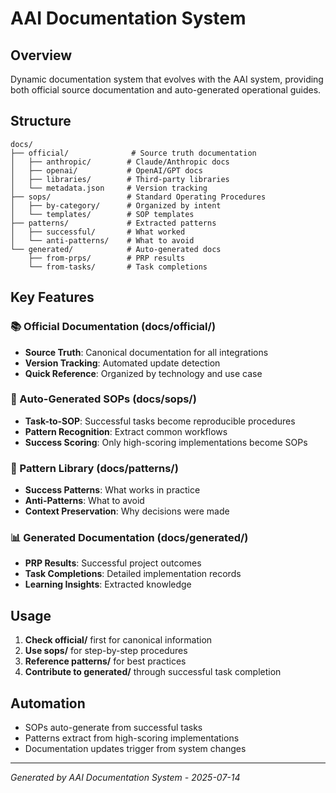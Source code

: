 # AAI Documentation System

## Overview
Dynamic documentation system that evolves with the AAI system, providing both official source documentation and auto-generated operational guides.

## Structure
```
docs/
├── official/              # Source truth documentation
│   ├── anthropic/        # Claude/Anthropic docs
│   ├── openai/           # OpenAI/GPT docs
│   ├── libraries/        # Third-party libraries
│   └── metadata.json     # Version tracking
├── sops/                 # Standard Operating Procedures
│   ├── by-category/      # Organized by intent
│   └── templates/        # SOP templates
├── patterns/             # Extracted patterns
│   ├── successful/       # What worked
│   └── anti-patterns/    # What to avoid
└── generated/            # Auto-generated docs
    ├── from-prps/        # PRP results
    └── from-tasks/       # Task completions
```

## Key Features

### 📚 Official Documentation (docs/official/)
- **Source Truth**: Canonical documentation for all integrations
- **Version Tracking**: Automated update detection
- **Quick Reference**: Organized by technology and use case

### 🔄 Auto-Generated SOPs (docs/sops/)
- **Task-to-SOP**: Successful tasks become reproducible procedures
- **Pattern Recognition**: Extract common workflows
- **Success Scoring**: Only high-scoring implementations become SOPs

### 🎯 Pattern Library (docs/patterns/)
- **Success Patterns**: What works in practice
- **Anti-Patterns**: What to avoid
- **Context Preservation**: Why decisions were made

### 📊 Generated Documentation (docs/generated/)
- **PRP Results**: Successful project outcomes
- **Task Completions**: Detailed implementation records
- **Learning Insights**: Extracted knowledge

## Usage
1. **Check official/** first for canonical information
2. **Use sops/** for step-by-step procedures
3. **Reference patterns/** for best practices
4. **Contribute to generated/** through successful task completion

## Automation
- SOPs auto-generate from successful tasks
- Patterns extract from high-scoring implementations
- Documentation updates trigger from system changes

---
*Generated by AAI Documentation System - 2025-07-14*